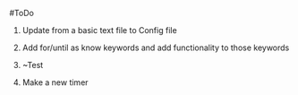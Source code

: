 #ToDo

1. Update from a basic text file to Config file

2. Add for/until as know keywords and add functionality to those keywords

3. ~Test

4. Make a new timer
